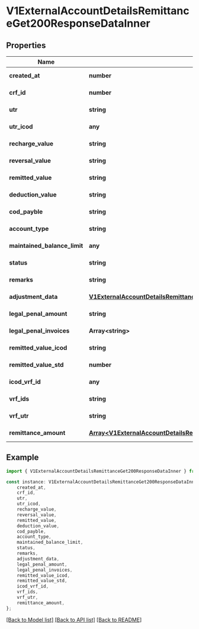 # V1ExternalAccountDetailsRemittanceGet200ResponseDataInner


## Properties

Name | Type | Description | Notes
------------ | ------------- | ------------- | -------------
**created_at** | **number** |  | [default to undefined]
**crf_id** | **number** |  | [default to undefined]
**utr** | **string** |  | [default to undefined]
**utr_icod** | **any** |  | [default to undefined]
**recharge_value** | **string** |  | [default to undefined]
**reversal_value** | **string** |  | [default to undefined]
**remitted_value** | **string** |  | [default to undefined]
**deduction_value** | **string** |  | [default to undefined]
**cod_payble** | **string** |  | [default to undefined]
**account_type** | **string** |  | [default to undefined]
**maintained_balance_limit** | **any** |  | [default to undefined]
**status** | **string** |  | [default to undefined]
**remarks** | **string** |  | [default to undefined]
**adjustment_data** | [**V1ExternalAccountDetailsRemittanceGet200ResponseDataInnerAdjustmentData**](V1ExternalAccountDetailsRemittanceGet200ResponseDataInnerAdjustmentData.md) |  | [default to undefined]
**legal_penal_amount** | **string** |  | [default to undefined]
**legal_penal_invoices** | **Array&lt;string&gt;** |  | [default to undefined]
**remitted_value_icod** | **string** |  | [default to undefined]
**remitted_value_std** | **number** |  | [default to undefined]
**icod_vrf_id** | **any** |  | [default to undefined]
**vrf_ids** | **string** |  | [default to undefined]
**vrf_utr** | **string** |  | [default to undefined]
**remittance_amount** | [**Array&lt;V1ExternalAccountDetailsRemittanceGet200ResponseDataInnerRemittanceAmountInner&gt;**](V1ExternalAccountDetailsRemittanceGet200ResponseDataInnerRemittanceAmountInner.md) |  | [default to undefined]

## Example

```typescript
import { V1ExternalAccountDetailsRemittanceGet200ResponseDataInner } from './api';

const instance: V1ExternalAccountDetailsRemittanceGet200ResponseDataInner = {
    created_at,
    crf_id,
    utr,
    utr_icod,
    recharge_value,
    reversal_value,
    remitted_value,
    deduction_value,
    cod_payble,
    account_type,
    maintained_balance_limit,
    status,
    remarks,
    adjustment_data,
    legal_penal_amount,
    legal_penal_invoices,
    remitted_value_icod,
    remitted_value_std,
    icod_vrf_id,
    vrf_ids,
    vrf_utr,
    remittance_amount,
};
```

[[Back to Model list]](../README.md#documentation-for-models) [[Back to API list]](../README.md#documentation-for-api-endpoints) [[Back to README]](../README.md)
